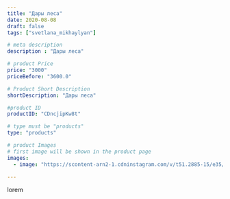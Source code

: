 ```yaml
---
title: "Дары леса"
date: 2020-08-08
draft: false
tags: ["svetlana_mikhaylyan"]

# meta description
description : "Дары леса"

# product Price
price: "3000"
priceBefore: "3600.0"

# Product Short Description
shortDescription: "Дары леса"

#product ID
productID: "CDncjipKw8t"

# type must be "products"
type: "products"

# product Images
# first image will be shown in the product page
images:
  - image: "https://scontent-arn2-1.cdninstagram.com/v/t51.2885-15/e35/117288068_162802175417079_6983472582608013133_n.jpg?se=7&tp=1&_nc_ht=scontent-arn2-1.cdninstagram.com&_nc_cat=103&_nc_ohc=xP42IHqZF_IAX_j8Ngh&ccb=7-4&oh=8670b19107e0f691b43529822132cec6&oe=60842498&_nc_sid=86f79a&ig_cache_key=MjM3MDk4OTMxNjUxNTc2MTk2NQ%3D%3D.2-ccb7-4"

---
```

lorem
